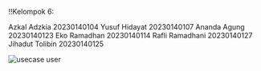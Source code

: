 !!Kelompok 6:

Azkal Adzkia 20230140104
Yusuf Hidayat 20230140107
Ananda Agung 20230140123
Eko Ramadhan 20230140114
Rafli Ramadhani 20230140127
Jihadut Tolibin 20230140125

![usecase user](https://github.com/user-attachments/assets/21511c5c-7006-4bf3-92cb-d4dd38c352ba)
